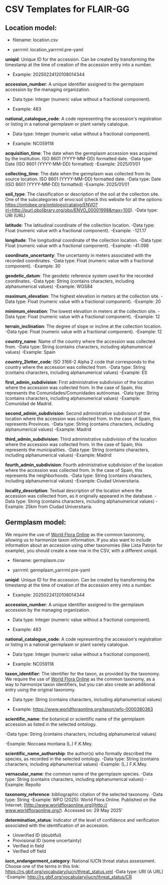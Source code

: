 
  

# CSV Templates for FLAIR-GG

  

  

## Location model:

  

  

- filename: location.csv

  

- yarrrml: location_yarrrml.pre-yaml

  


**uniqid**: Unique ID for the accession. Can be created by transforming the timestamp at the time of creation of the accession entry into a number.

- Example: 20250224120108014344

  

**accession_number**: A unique identifier assigned to the germplasm accession by the managing organization.

- Data type: Integer (numeric value without a fractional component).

- Example: 483

  

  

**national_catalogue_code**: A code representing the accession's registration or listing in a national germplasm or plant variety catalogue.

- Data type: Integer (numeric value without a fractional component).

- Example: NC059118
  

  

**acquisition_time**: The date when the germplasm accession was acquired by the institution. ISO 8601 (YYYY-MM-DD) formatted date.
-Data type: Date (ISO 8601 (YYYY-MM-DD) formatted)
-Example: 2025/01/01

**collecting_time**: The date when the germplasm was collected from its source location. ISO 8601 (YYYY-MM-DD) formatted date.
-Data type: Date (ISO 8601 (YYYY-MM-DD) formatted)
-Example: 2025/01/01
  

  

**soil_type**: The classification or description of the soil at the collection site. One of the subcategories of envo:soil (check this website for all the options: https://ontobee.org/ontology/catalog/ENVO?iri=http://purl.obolibrary.org/obo/ENVO_00001998&max=100). 
-Data type: URI (URL)

  

**latitude**: The latitudinal coordinate of the collection location.
-Data type: Float (numeric value with a fractional component).
-Example: -121.17
  

**longitude**: The longitudinal coordinate of the collection location. 
-Data type: Float (numeric value with a fractional component).
-Example: -41.098
  

**coordinate_uncertanty**: The uncertainty in meters associated with the recorded coordinates.
-Data type: Float (numeric value with a fractional component).
-Example: 30
  

**geodetic_datum**: The geodetic reference system used for the recorded coordinates.
-Data type: String (contains characters, including alphanumerical values)
-Example: WGS84
  

**maximum_elevation**: The highest elevation in meters at the collection site.
-Data type: Float (numeric value with a fractional component).
-Example: 20
  

**minimum_elevation**: The lowest elevation in meters at the collection site. 
-Data type: Float (numeric value with a fractional component).
-Example: 12
  

**terrain_inclination**: The degree of slope or incline at the collection location.
-Data type: Float (numeric value with a fractional component).
-Example: 12
  

**country_name**: Name of the country where the accession was collected from. 
-Data type: String (contains characters, including alphanumerical values)
-Example: Spain
  

**country_2letter_code**: ISO 3166-2 Alpha 2 code that corresponds to the country where the accession was collected from. 
-Data type: String (contains characters, including alphanumerical values)
-Example: ES
  

**first_admin_subdivision**: First administrative subdivision of the location where the accession was collected from. In the case of Spain, this represents the Comunidades/Comunidades autónomas. 
-Data type: String (contains characters, including alphanumerical values)
-Example: Comunidad de Madrid.
  

**second_admin_subdivision**: Second administrative subdivision of the location where the accession was collected from. In the case of Spain, this represents Provinces. 
-Data type: String (contains characters, including alphanumerical values)
-Example: Madrid
  

**third_admin_subdivision**: Third administrative subdivision of the location where the accession was collected from. In the case of Spain, this represents the municipalities. 
-Data type: String (contains characters, including alphanumerical values)
-Example: Madrid
  

**fourth_admin_subdivision**: Fourth administrative subdivision of the location where the accession was collected from. In the case of Spain, this represents the neighborhoods. 
-Data type: String (contains characters, including alphanumerical values)
-Example: Ciudad Universitaria.
  

**locality_description**: Textual description of the location where the accession was collected from, as it originally appeared in the database.
-Data type: String (contains characters, including alphanumerical values)
-Example: 25km from Ciudad Universitaria.
  

## Germplasm model:

  

We require the use of [World Flora Online](https://www.worldfloraonline.org) as the common taxonomy, allowing us to harmonize taxon information. If you also want to include information about an accession using other taxonomies (like Lista Patrón for example), you should create a new row in the CSV, with a different uniqid.

  

- filename: germplasm.csv

  

- yarrrml: germplasm_yarrrml.pre-yaml

  
  

**uniqid**: Unique ID for the accession. Can be created by transforming the timestamp at the time of creation of the accession entry into a number.

- Example: 20250224120108014344

  

**accession_number**: A unique identifier assigned to the germplasm accession by the managing organization.

- Data type: Integer (numeric value without a fractional component).

- Example: 483

  

  

**national_catalogue_code**: A code representing the accession's registration or listing in a national germplasm or plant variety catalogue.

- Data type: Integer (numeric value without a fractional component).

- Example: NC059118

  

**taxon_identifier**: The identifier for the taxon, as provided by the taxonomy. We require the use of [World Flora Online](https://www.worldfloraonline.org) as the common taxonomy, as a way to harmonize taxon identifiers, but you can also create an additional entry using the original taxonomy.

- Data type: String (contains characters, including alphanumerical values)

- Example: https://www.worldfloraonline.org/taxon/wfo-0000380363

  

**scientific_name**: the botanical or scientific name of the germplasm accession as listed in the selected ontology.

-Data type: String (contains characters, including alphanumerical values)

-Example: Noccaea montana (L.) F.K.Mey.

  

**scientific_name_authorship**: the author(s) who formally described the species, as recorded in the selected ontology.
-Data type: String (contains characters, including alphanumerical values)
-Example: (L.) F.K.Mey.

  

**vernacular_name**: the common name of the germplasm species.
-Data type: String (contains characters, including alphanumerical values)
-Example: Repollo

**taxonomy_reference**: bibliographic citation of the selected taxonomy. 
-Data type: String
-Example: WFO (2025): World Flora Online. Published on the Internet;  [http://www.worldfloraonline.org](http:// www.worldfloraonline.org/). Accessed on: 29 May 2025'

**determination_status**: Indicator of the level of confidence and verification associated with the identification of an accession.
- Unverified ID (doubtful)
- Provisional ID (some uncertainty)
- Verified in field
- Verified off field

**iucn_endangerment_category**: National IUCN threat status assessment. Choose one of the terms in this link: https://rs.gbif.org/vocabulary/iucn/threat_status.xml
-Data type: URI (A URL)
-Example: http://rs.gbif.org/vocabulary/iucn/threat_status/CR
